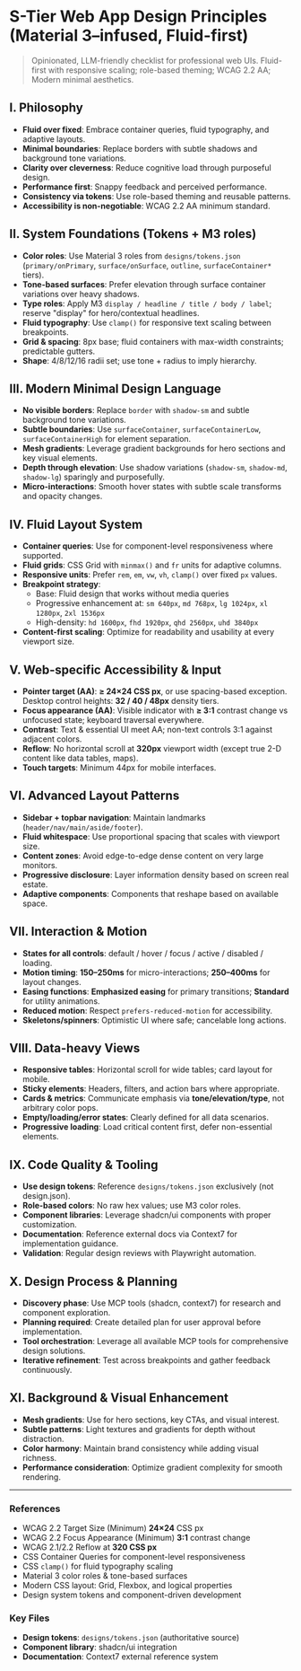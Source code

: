 # S-Tier Web App Design Principles (Material 3–infused, Fluid-first)

> Opinionated, LLM-friendly checklist for professional web UIs.
> Fluid-first with responsive scaling; role-based theming; WCAG 2.2 AA; Modern minimal aesthetics.

## I. Philosophy
- **Fluid over fixed**: Embrace container queries, fluid typography, and adaptive layouts.
- **Minimal boundaries**: Replace borders with subtle shadows and background tone variations.
- **Clarity over cleverness**: Reduce cognitive load through purposeful design.
- **Performance first**: Snappy feedback and perceived performance.
- **Consistency via tokens**: Use role-based theming and reusable patterns.
- **Accessibility is non-negotiable**: WCAG 2.2 AA minimum standard.

## II. System Foundations (Tokens + M3 roles)
- **Color roles**: Use Material 3 roles from `designs/tokens.json` (`primary/onPrimary`, `surface/onSurface`, `outline`, `surfaceContainer*` tiers).
- **Tone-based surfaces**: Prefer elevation through surface container variations over heavy shadows.
- **Type roles**: Apply M3 `display / headline / title / body / label`; reserve "display" for hero/contextual headlines.
- **Fluid typography**: Use `clamp()` for responsive text scaling between breakpoints.
- **Grid & spacing**: 8px base; fluid containers with max-width constraints; predictable gutters.
- **Shape**: 4/8/12/16 radii set; use tone + radius to imply hierarchy.

## III. Modern Minimal Design Language
- **No visible borders**: Replace `border` with `shadow-sm` and subtle background tone variations.
- **Subtle boundaries**: Use `surfaceContainer`, `surfaceContainerLow`, `surfaceContainerHigh` for element separation.
- **Mesh gradients**: Leverage gradient backgrounds for hero sections and key visual elements.
- **Depth through elevation**: Use shadow variations (`shadow-sm`, `shadow-md`, `shadow-lg`) sparingly and purposefully.
- **Micro-interactions**: Smooth hover states with subtle scale transforms and opacity changes.

## IV. Fluid Layout System
- **Container queries**: Use for component-level responsiveness where supported.
- **Fluid grids**: CSS Grid with `minmax()` and `fr` units for adaptive columns.
- **Responsive units**: Prefer `rem`, `em`, `vw`, `vh`, `clamp()` over fixed `px` values.
- **Breakpoint strategy**:
  - Base: Fluid design that works without media queries
  - Progressive enhancement at: `sm 640px`, `md 768px`, `lg 1024px`, `xl 1280px`, `2xl 1536px`
  - High-density: `hd 1600px`, `fhd 1920px`, `qhd 2560px`, `uhd 3840px`
- **Content-first scaling**: Optimize for readability and usability at every viewport size.

## V. Web-specific Accessibility & Input
- **Pointer target (AA)**: **≥ 24×24 CSS px**, or use spacing-based exception. Desktop control heights: **32 / 40 / 48px** density tiers.
- **Focus appearance (AA)**: Visible indicator with **≥ 3:1** contrast change vs unfocused state; keyboard traversal everywhere.
- **Contrast**: Text & essential UI meet AA; non-text controls 3:1 against adjacent colors.
- **Reflow**: No horizontal scroll at **320px** viewport width (except true 2-D content like data tables, maps).
- **Touch targets**: Minimum 44px for mobile interfaces.

## VI. Advanced Layout Patterns
- **Sidebar + topbar navigation**: Maintain landmarks (`header/nav/main/aside/footer`).
- **Fluid whitespace**: Use proportional spacing that scales with viewport size.
- **Content zones**: Avoid edge-to-edge dense content on very large monitors.
- **Progressive disclosure**: Layer information density based on screen real estate.
- **Adaptive components**: Components that reshape based on available space.

## VII. Interaction & Motion
- **States for all controls**: default / hover / focus / active / disabled / loading.
- **Motion timing**: **150–250ms** for micro-interactions; **250–400ms** for layout changes.
- **Easing functions**: **Emphasized easing** for primary transitions; **Standard** for utility animations.
- **Reduced motion**: Respect `prefers-reduced-motion` for accessibility.
- **Skeletons/spinners**: Optimistic UI where safe; cancelable long actions.

## VIII. Data-heavy Views
- **Responsive tables**: Horizontal scroll for wide tables; card layout for mobile.
- **Sticky elements**: Headers, filters, and action bars where appropriate.
- **Cards & metrics**: Communicate emphasis via **tone/elevation/type**, not arbitrary color pops.
- **Empty/loading/error states**: Clearly defined for all data scenarios.
- **Progressive loading**: Load critical content first, defer non-essential elements.

## IX. Code Quality & Tooling
- **Use design tokens**: Reference `designs/tokens.json` exclusively (not design.json).
- **Role-based colors**: No raw hex values; use M3 color roles.
- **Component libraries**: Leverage shadcn/ui components with proper customization.
- **Documentation**: Reference external docs via Context7 for implementation guidance.
- **Validation**: Regular design reviews with Playwright automation.

## X. Design Process & Planning
- **Discovery phase**: Use MCP tools (shadcn, context7) for research and component exploration.
- **Planning required**: Create detailed plan for user approval before implementation.
- **Tool orchestration**: Leverage all available MCP tools for comprehensive design solutions.
- **Iterative refinement**: Test across breakpoints and gather feedback continuously.

## XI. Background & Visual Enhancement
- **Mesh gradients**: Use for hero sections, key CTAs, and visual interest.
- **Subtle patterns**: Light textures and gradients for depth without distraction.
- **Color harmony**: Maintain brand consistency while adding visual richness.
- **Performance consideration**: Optimize gradient complexity for smooth rendering.

---

### References
- WCAG 2.2 Target Size (Minimum) **24×24** CSS px
- WCAG 2.2 Focus Appearance (Minimum) **3:1** contrast change
- WCAG 2.1/2.2 Reflow at **320 CSS px**
- CSS Container Queries for component-level responsiveness
- CSS `clamp()` for fluid typography scaling
- Material 3 color roles & tone-based surfaces
- Modern CSS layout: Grid, Flexbox, and logical properties
- Design system tokens and component-driven development

### Key Files
- **Design tokens**: `designs/tokens.json` (authoritative source)
- **Component library**: shadcn/ui integration
- **Documentation**: Context7 external reference system
